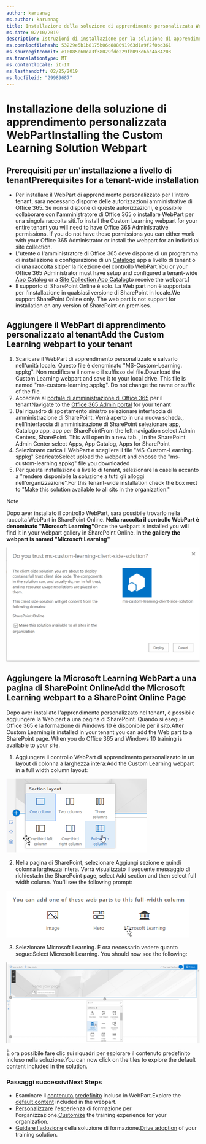 ```yaml
---
author: karuanag
ms.author: karuanag
title: Installazione della soluzione di apprendimento personalizzata WebPart
ms.date: 02/10/2019
description: Istruzioni di installazione per la soluzione di apprendimento personalizzata WebPart
ms.openlocfilehash: 53229e5b1b8175b06d888091963d1a9f2f0bd361
ms.sourcegitcommit: e10085e60ca3f38029fde229fb093e6bc4a34203
ms.translationtype: MT
ms.contentlocale: it-IT
ms.lasthandoff: 02/25/2019
ms.locfileid: "29989687"
---
```

# <a name="installing-the-custom-learning-solution-webpart"></a><span data-ttu-id="ec86b-103">Installazione della soluzione di apprendimento personalizzata WebPart</span><span class="sxs-lookup"><span data-stu-id="ec86b-103">Installing the Custom Learning Solution Webpart</span></span>

## <a name="prerequisites-for-a-tenant-wide-installation"></a><span data-ttu-id="ec86b-104">Prerequisiti per un'installazione a livello di tenant</span><span class="sxs-lookup"><span data-stu-id="ec86b-104">Prerequisites for a tenant-wide installation</span></span>

- <span data-ttu-id="ec86b-p101">Per installare il WebPart di apprendimento personalizzato per l'intero tenant, sarà necessario disporre delle autorizzazioni amministrative di Office 365.  Se non si dispone di queste autorizzazioni, è possibile collaborare con l'amministratore di Office 365 o installare WebPart per una singola raccolta siti.</span><span class="sxs-lookup"><span data-stu-id="ec86b-p101">To install the Custom Learning webpart for your entire tenant you will need to have Office 365 Administrative permissions.  If you do not have these permissions you can either work with your Office 365 Administrator or install the webpart for an individual site collection.</span></span>
- <span data-ttu-id="ec86b-107">L'utente o l'amministratore di Office 365 deve disporre di un programma di installazione e configurazione di un [Catalogo](https://docs.microsoft.com/en-us/sharepoint/dev/spfx/set-up-your-developer-tenant) app a livello di tenant o di una [raccolta siti](https://docs.microsoft.com/en-us/sharepoint/dev/general-development/site-collection-app-catalog)per la ricezione del controllo WebPart.</span><span class="sxs-lookup"><span data-stu-id="ec86b-107">You or your Office 365 Administrator must have setup and configured a tenant-wide [App Catalog](https://docs.microsoft.com/en-us/sharepoint/dev/spfx/set-up-your-developer-tenant) or a [Site Collection App Catalog](https://docs.microsoft.com/en-us/sharepoint/dev/general-development/site-collection-app-catalog)to receive the webpart.]</span></span>
- <span data-ttu-id="ec86b-p102">Il supporto di SharePoint Online è solo. La Web part non è supportata per l'installazione in qualsiasi versione di SharePoint in locale.</span><span class="sxs-lookup"><span data-stu-id="ec86b-p102">We support SharePoint Online only. The web part is not support for installation on any version of SharePoint on premises.</span></span>

## <a name="add-the-custom-learning-webpart-to-your-tenant"></a><span data-ttu-id="ec86b-110">Aggiungere il WebPart di apprendimento personalizzato al tenant</span><span class="sxs-lookup"><span data-stu-id="ec86b-110">Add the Custom Learning webpart to your tenant</span></span> 

1. <span data-ttu-id="ec86b-p103">Scaricare il WebPart di apprendimento personalizzato e salvarlo nell'unità locale.  Questo file è denominato "MS-Custom-Learning. sppkg".  Non modificare il nome o il suffisso del file.</span><span class="sxs-lookup"><span data-stu-id="ec86b-p103">Download the Custom Learning webpart and save it to your local drive.  This file is named "ms-custom-learning.sppkg".  Do not change the name or suffix of the file.</span></span> 
2. <span data-ttu-id="ec86b-114">Accedere al [portale di amministrazione di Office 365](https://admin.microsoft.com/AdminPortal/Home#/homepage) per il tenant</span><span class="sxs-lookup"><span data-stu-id="ec86b-114">Navigate to the [Office 365 Admin portal](https://admin.microsoft.com/AdminPortal/Home#/homepage) for your tenant</span></span>
3. <span data-ttu-id="ec86b-p104">Dal riquadro di spostamento sinistro selezionare interfaccia di amministrazione di SharePoint. Verrà aperto in una nuova scheda., nell'interfaccia di amministrazione di SharePoint selezionare app, Catalogo app, app per SharePoint</span><span class="sxs-lookup"><span data-stu-id="ec86b-p104">From the left navigation select Admin Centers, SharePoint. This will open in a new tab. , In the SharePoint Admin Center select Apps, App Catalog, Apps for SharePoint</span></span> 
4. <span data-ttu-id="ec86b-117">Selezionare carica il WebPart e scegliere il file "MS-Custom-Learning. sppkg" Scaricato</span><span class="sxs-lookup"><span data-stu-id="ec86b-117">Select upload the webpart and choose the "ms-custom-learning.sppkg" file you downloaded</span></span>
5. <span data-ttu-id="ec86b-118">Per questa installazione a livello di tenant, selezionare la casella accanto a "rendere disponibile la soluzione a tutti gli alloggi nell'organizzazione".</span><span class="sxs-lookup"><span data-stu-id="ec86b-118">For this tenant-wide installation check the box next to "Make this solution available to all sits in the organization."</span></span>  
 
> [!NOTE]
> <span data-ttu-id="ec86b-p105">Dopo aver installato il controllo WebPart, sarà possibile trovarlo nella raccolta WebPart in SharePoint Online.  **Nella raccolta il controllo WebPart è denominato "Microsoft Learning"**</span><span class="sxs-lookup"><span data-stu-id="ec86b-p105">Once the webpart is installed you will find it in your webpart gallery in SharePoint Online.  **In the gallery the webpart is named "Microsoft Learning"**</span></span>

![Distribuire la soluzione](media/trustapp_sm.png)


## <a name="add-the-microsoft-learning-webpart-to-a-sharepoint-online-page"></a><span data-ttu-id="ec86b-122">Aggiungere la Microsoft Learning WebPart a una pagina di SharePoint Online</span><span class="sxs-lookup"><span data-stu-id="ec86b-122">Add the Microsoft Learning webpart to a SharePoint Online Page</span></span>

<span data-ttu-id="ec86b-p106">Dopo aver installato l'apprendimento personalizzato nel tenant, è possibile aggiungere la Web part a una pagina di SharePoint. Quando si esegue Office 365 e la formazione di Windows 10 è disponibile per il sito.</span><span class="sxs-lookup"><span data-stu-id="ec86b-p106">After Custom Learning is installed in your tenant you can add the Web part to a SharePoint page. When you do Office 365 and Windows 10 training is available to your site.</span></span>

1. <span data-ttu-id="ec86b-125">Aggiungere il controllo WebPart di apprendimento personalizzato in un layout di colonna a larghezza intera:</span><span class="sxs-lookup"><span data-stu-id="ec86b-125">Add the Custom Learning webpart in a full width column layout:</span></span>

![Layout di pagina di SharePoint](media/clo365fullcolumnwidth.png)

2. <span data-ttu-id="ec86b-p107">Nella pagina di SharePoint, selezionare Aggiungi sezione e quindi colonna larghezza intera.  Verrà visualizzato il seguente messaggio di richiesta:</span><span class="sxs-lookup"><span data-stu-id="ec86b-p107">In the SharePoint page, select Add section and then select full width column.  You'll see the following prompt:</span></span>

![AddWebpart](media/clo365addfullwidthwebpart.png)

3. <span data-ttu-id="ec86b-p108">Selezionare Microsoft Learning.  È ora necessario vedere quanto segue:</span><span class="sxs-lookup"><span data-stu-id="ec86b-p108">Select Microsoft Learning.  You should now see the following:</span></span> 

![WebPart di apprendimento personalizzato](media/clo365addwebpart.png)

 <span data-ttu-id="ec86b-133">È ora possibile fare clic sui riquadri per esplorare il contenuto predefinito incluso nella soluzione.</span><span class="sxs-lookup"><span data-stu-id="ec86b-133">You can now click on the tiles to explore the default content included in the solution.</span></span>  

### <a name="next-steps"></a><span data-ttu-id="ec86b-134">Passaggi successivi</span><span class="sxs-lookup"><span data-stu-id="ec86b-134">Next Steps</span></span>
- <span data-ttu-id="ec86b-135">Esaminare il [contenuto predefinito](webpartcontent.md) incluso in WebPart.</span><span class="sxs-lookup"><span data-stu-id="ec86b-135">Explore the [default content](webpartcontent.md) included in the webpart.</span></span>
- <span data-ttu-id="ec86b-136">[Personalizzare](customization.md) l'esperienza di formazione per l'organizzazione.</span><span class="sxs-lookup"><span data-stu-id="ec86b-136">[Customize](customization.md) the training experience for your organization.</span></span>
- <span data-ttu-id="ec86b-137">[Guidare l'adozione](driveadoption.md) della soluzione di formazione.</span><span class="sxs-lookup"><span data-stu-id="ec86b-137">[Drive adoption](driveadoption.md) of your training solution.</span></span>

